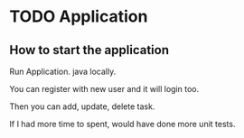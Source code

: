 # TODO Application

## How to start the application
Run Application. java locally.

You can register with new user and it will login too.

Then you can add, update, delete task.


If I had more time to spent, would have done more unit tests.

